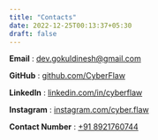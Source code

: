 ```yaml
---
title: "Contacts"
date: 2022-12-25T00:13:37+05:30
draft: false
---
```


**Email** : [dev.gokuldinesh@gmail.com](mailto:dev.gokuldinesh@gmail.com)

**GitHub** : [github.com/CyberFlaw](https://github.com/CyberFlaw)

**LinkedIn** : [linkedin.com/in/cyberflaw](https://www.linkedin.com/in/cyberflaw/)

**Instagram** : [instagram.com/cyber.flaw](https://www.instagram.com/cyber.flaw/)

**Contact Number** : [+91 8921760744](tel:8921760744)

